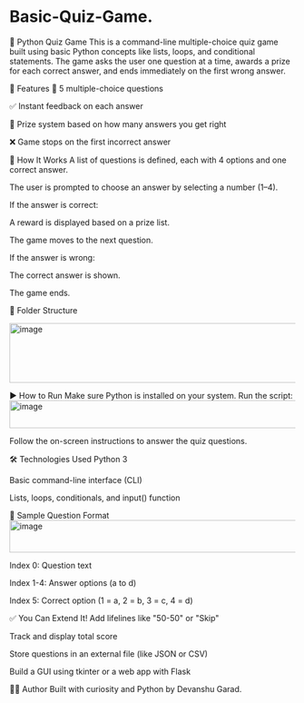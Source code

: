 # Basic-Quiz-Game.
   🧠 Python Quiz Game
This is a command-line multiple-choice quiz game built using basic Python concepts like lists, loops, and conditional statements. The game asks the user one question at a time, awards a prize for each correct answer, and ends immediately on the first wrong answer.

📌 Features
📝 5 multiple-choice questions

✅ Instant feedback on each answer

🎁 Prize system based on how many answers you get right

❌ Game stops on the first incorrect answer

🚀 How It Works
A list of questions is defined, each with 4 options and one correct answer.

The user is prompted to choose an answer by selecting a number (1–4).

If the answer is correct:

A reward is displayed based on a prize list.

The game moves to the next question.

If the answer is wrong:

The correct answer is shown.

The game ends.

📂 Folder Structure

<img width="575" height="105" alt="image" src="https://github.com/user-attachments/assets/8cf3a579-e363-47f7-a518-f7acd0c1ae31" />

▶️ How to Run
Make sure Python is installed on your system.
Run the script:
<img width="654" height="49" alt="image" src="https://github.com/user-attachments/assets/7a6220f2-1d6d-4baa-85ad-01724c8fa86f" />

Follow the on-screen instructions to answer the quiz questions.

🛠️ Technologies Used
Python 3

Basic command-line interface (CLI)

Lists, loops, conditionals, and input() function

🧩 Sample Question Format
<img width="813" height="57" alt="image" src="https://github.com/user-attachments/assets/70fcc745-5d44-4f1f-b2af-f0197968f11f" />

Index 0: Question text

Index 1-4: Answer options (a to d)

Index 5: Correct option (1 = a, 2 = b, 3 = c, 4 = d)

✅ You Can Extend It!
Add lifelines like "50-50" or "Skip"

Track and display total score

Store questions in an external file (like JSON or CSV)

Build a GUI using tkinter or a web app with Flask


🙋‍♂️ Author
Built with curiosity and Python by Devanshu Garad.
